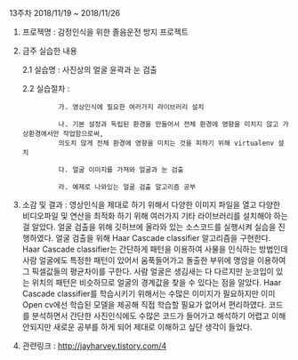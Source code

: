 13주차 2018/11/19 ~ 2018/11/26 
1. 프로젝명 : 감정인식을 위한 졸음운전 방지 프로젝트

2. 금주 실습한 내용

   2.1 실습명 : 사진상의 얼굴 윤곽과 눈 검출 
  
   2.2 실습절차 : 
  
                가. 영상인식에 필요한 여러가지 라이브러리 설치
                
                나. 기본 설정과 독립된 환경을 만들어서 전체 환경에 영향을 미치지 않고 가상환경에서만 작업함으로써, 
                의도치 않게 전체 환경에 영향을 미치는 것을 피하기 위해 virtualenv 설치
                
                다. 얼굴 이미지를 가져와 얼굴과 눈 검출
                
                라. 예제로 나와있는 얼굴 검출 알고리즘 공부

3. 소감 및 결과 : 영상인식을 제대로 하기 위해서 다양한 이미지 파일을 열고 다양한 비디오파일 및 연산을 최적화 하기 위해 여러가지
                 기타 라이브러리를 설치해야 하는걸 알았다. 
                 얼굴 검출을 위해 깃허브에 올라와 있는 소스코드를 실행시켜 실습을 진행하였다.
                 얼굴 검출을 위해 Haar Cascade classifier 알고리즘을 구현한다.
                 Haar Cascade classifier는 간단하게 패턴을 이용하여 사물을 인식하는 방법인데 
                 사람 얼굴에도 특정한 패턴이 있어서 움푹들어가고 돌출한 부위에 명암을 이용하여 그 픽셀값들의
                 평균차이를 구한다. 사람 얼굴은 생김새는 다 다르지만 눈코입이 있는 위치의 패턴은 비슷하므로 
                 얼굴의 경계값을 찾을 수 있다는 점을 알았다.
                 Haar Cascade classifier를 학습시키기 위해서는 수많은 이미지가 필요하지만
                 이미 Open cv에선 학습된 모델을 제공해 직접 학습할 필요가 없어서 편리하였다. 
                 코드를 분석하면서 간단한 사진인식에도 수많은 코드가 들어가고 해석하기 어렵고 이해안되지만
                 새로운 공부를 하게 되어 제대로 이해하고 싶단 생각이 들었다.

          
4. 관련링크 : http://jayharvey.tistory.com/4
